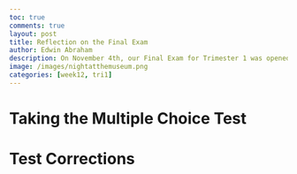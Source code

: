 ```yaml
---
toc: true
comments: true
layout: post
title: Reflection on the Final Exam
author: Edwin Abraham
description: On November 4th, our Final Exam for Trimester 1 was opened and it was a Multiple Choice Test on CollegeBoard with 50 Questions and this is my reflection as well as any test corrections
image: /images/nightatthemuseum.png
categories: [week12, tri1]
---
```


# Taking the Multiple Choice Test

# Test Corrections